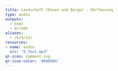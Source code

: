 ```yaml
---
title: Landschaft (Dünen und Berge) - Hörfassung
type: audio
outputs:
  - html
  - qrcode
aliases:
  - /k/9/1a/
resources:
- name: audio
  src: "9_Text.mp3"
qr-icon: comment.svg
qr-icon-color: '#808080'
---
```

